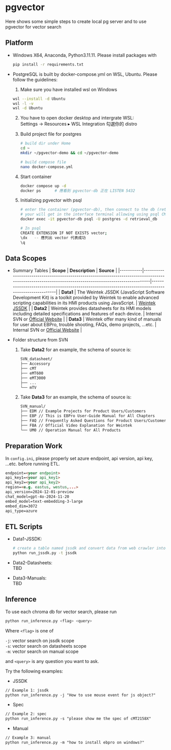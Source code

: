 # pgvector   
Here shows some simple steps to create local pg server and to use pgvector for vector search   

## Platform   
- Windows X64, Anaconda, Python3.11.11. Please install packages with   
  
  ```bash
  pip install -r requirements.txt
  ```
  
- PostgreSQL is built by docker-compose.yml on WSL, Ubuntu. Please follow the guidelines:   
  1. Make sure you have installed wsl on Windows   

    ```bash
    wsl --install -d Ubuntu
    wsl -l -v
    wsl -d Ubuntu
    ```

  2. You have to open docker desktop and intergrate WSL:   
    Settings → Resources ▸ WSL Integration 勾選你的 distro   

  3. Build project file for postgres   

     ```bash
     # build dir under Home
     cd ~
     mkdir ~/pgvector-demo && cd ~/pgvector-demo
     
     # build compose file
     nano docker-compose.yml
     ```

  4. Start container   

     ```bash
     docker compose up -d
     docker ps      # 應看到 pgvector-db 正在 LISTEN 5432
     ```

  5. Initializing pgvector with psql   

     ```bash
     # enter the container (pgvector-db), then connect to the db (retrieval_db) with the user (postgres)
     # your will get in the interface terminal allowing using psql CMD
     docker exec -it pgvector-db psql -U postgres -d retrieval_db
     
     # In psql
     CREATE EXTENSION IF NOT EXISTS vector;
     \dx   -- 應列出 vector 代表成功
     \q
     ```

## Data Scopes   
- Summary Tables
  | **Scope**  | **Description**                                                                                                                                       | **Source**                                                                                         |
  |-----------|-------------------------------------------------------------------------------------------------------------------------------------------------------|-----------------------------------------------------------------------------------------------------|
  | **Data1** | The Weintek JSSDK (JavaScript Software Development Kit) is a toolkit provided by Weintek to enable advanced scripting capabilities in its HMI products using JavaScript. | [Weintek JSSDK](https://dl.weintek.com/public/Document/JS_Object_SDK/Current/)    |
  | **Data2** | Weintek provides datasheets for its HMI models including detailed specifications and features of each device.                                          | Internal SVN or [Official Website](https://www.weintek.com/globalw/)                               |
  | **Data3** | Weintek offer many kind of manuals for user about EBPro, trouble shooting, FAQs, demo projects, ...etc.                                               | Internal SVN or [Official Website](https://www.weintek.com/globalw/)                               |
  
- Folder structure from SVN
  
  1. Take **Data2** for an example, the schema of source is:   
      ```markdown
      SVN_datasheet/
      ├── Accessory 
      ├── cMT 
      ├── eMT600 
      ├── eMT3000
      ├── ...
      └── mTV
      ```
  
  2. Take **Data3** for an example, the schema of source is:   
      ```markdown
      SVN_manual/
      ├── EDM // Example Projects for Product Users/Customers
      ├── EBP // This is EBPro User-Guide Manual for All Chapters
      ├── FAQ // Frequently Asked Questions for Product Users/Customers
      ├── FBA // Official Video Explanation for Weintek
      └── UM0 // Operation Manual for All Products
      ``` 

## Preparation Work   
In `config.ini`, please properly set azure endpoint, api version, api key, ...etc. before running ETL.   
```markdown
endpoint=<your endpoint>
api_key1=<your api_key1>
api_key2=<your api_key2>
region=<e.g. eastus, westus,...>
api_version=2024-12-01-preview
chat_model=gpt-4o-2024-11-20
embed_model=text-embedding-3-large
embed_dim=3072
api_type=azure
```
  
## ETL Scripts   
- Data1-JSSDK:   

  ```bash
  # create a table named jssdk and convert data from web crawler into embedding
  python run_jssdk.py -t jssdk
  ```

- Data2-Datasheets:   
  TBD

- Data3-Manuals:   
  TBD

## Inference   
To use each chroma db for vector search, please run   
```bash
python run_inference.py <flag> <query>
```
Where `<flag>` is one of   

`-j`: vector search on jssdk scope   
`-s`: vector search on datasheets scope   
`-m`: vector search on manual scope   

and `<query>` is any question you want to ask.   

Try the following examples:   

- JSSDK   
```markdown
// Example 1: jssdk
python run_inference.py -j "How to use mouse event for js object?"
```

- Spec   
```markdown
// Example 2: spec
python run_inference.py -s "please show me the spec of cMT2158X"
```

- Manual   
```markdown
// Example 3: manual
python run_inference.py -m "how to install ebpro on windows?"
```

